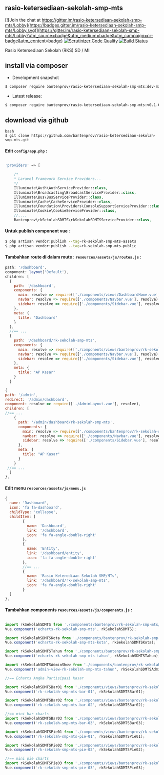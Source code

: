 ## rasio-ketersediaan-sekolah-smp-mts

[![Join the chat at https://gitter.im/rasio-ketersediaan-sekolah-smp-mts/Lobby](https://badges.gitter.im/rasio-ketersediaan-sekolah-smp-mts/Lobby.svg)](https://gitter.im/rasio-ketersediaan-sekolah-smp-mts/Lobby?utm_source=badge&utm_medium=badge&utm_campaign=pr-badge&utm_content=badge)
[![Scrutinizer Code Quality](https://scrutinizer-ci.com/g/bantenprov/rasio-ketersediaan-sekolah-smp-mts/badges/quality-score.png?b=master)](https://scrutinizer-ci.com/g/bantenprov/rasio-ketersediaan-sekolah-smp-mts/?branch=master)
[![Build Status](https://scrutinizer-ci.com/g/bantenprov/rasio-ketersediaan-sekolah-smp-mts/badges/build.png?b=master)](https://scrutinizer-ci.com/g/bantenprov/rasio-ketersediaan-sekolah-smp-mts/build-status/master)

Rasio Ketersediaan Sekolah (RKS) SD / MI

## install via composer

- Development snapshot
```bash
$ composer require bantenprov/rasio-ketersediaan-sekolah-smp-mts:dev-master
```
- Latest release:

```bash
$ composer require bantenprov/rasio-ketersediaan-sekolah-smp-mts:v0.1.0
```

## download via github
~~~
bash
$ git clone https://github.com/bantenprov/rasio-ketersediaan-sekolah-smp-mts.git
~~~


#### Edit `config/app.php` :
```php

'providers' => [

    /*
    * Laravel Framework Service Providers...
    */
    Illuminate\Auth\AuthServiceProvider::class,
    Illuminate\Broadcasting\BroadcastServiceProvider::class,
    Illuminate\Bus\BusServiceProvider::class,
    Illuminate\Cache\CacheServiceProvider::class,
    Illuminate\Foundation\Providers\ConsoleSupportServiceProvider::class,
    Illuminate\Cookie\CookieServiceProvider::class,
    //....
    Bantenprov\rkSekolahSDMTS\rkSekolahSDMTSServiceProvider::class,

```

#### Untuk publish component vue :

```bash
$ php artisan vendor:publish --tag=rk-sekolah-smp-mts-assets
$ php artisan vendor:publish --tag=rk-sekolah-smp-mts-public
```
#### Tambahkan route di dalam route : `resources/assets/js/routes.js` :

```javascript
path: '/dashboard',
component: layout('Default'),
children: [
  {
    path: '/dashboard',
    components: {
      main: resolve => require(['./components/views/DashboardHome.vue'], resolve),
      navbar: resolve => require(['./components/Navbar.vue'], resolve),
      sidebar: resolve => require(['./components/Sidebar.vue'], resolve)
    },
    meta: {
      title: "Dashboard"
    }
  },
  //== ...
  {
    path: '/dashboard/rk-sekolah-smp-mts',
    components: {
      main: resolve => require(['./components/views/bantenprov/rk-sekolah-smp-mts/DashboardrkSekolahSDMTS.vue'], resolve),
      navbar: resolve => require(['./components/Navbar.vue'], resolve),
      sidebar: resolve => require(['./components/Sidebar.vue'], resolve)
    },
    meta: {
      title: "AP Kasar"
    }
  }
```

```javascript
{
path: '/admin',
redirect: '/admin/dashboard',
component: resolve => require(['./AdminLayout.vue'], resolve),
children: [
//== ...
    {
      path: '/admin/dashboard/rk-sekolah-smp-mts',
      components: {
        main: resolve => require(['./components/bantenprov/rk-sekolah-smp-mts/rkSekolahSDMTSAdmin.show.vue'], resolve),
        navbar: resolve => require(['./components/Navbar.vue'], resolve),
        sidebar: resolve => require(['./components/Sidebar.vue'], resolve)
      },
      meta: {
        title: "AP Kasar"
      }
    }
 //== ...   
  ]
},

```
#### Edit menu `resources/assets/js/menu.js`

```javascript
{
  name: 'Dashboard',
  icon: 'fa fa-dashboard',
  childType: 'collapse',
  childItem: [
        {
          name: 'Dashboard',
          link: '/dashboard',
          icon: 'fa fa-angle-double-right'
        },
        {
          name: 'Entity',
          link: '/dashboard/entity',
          icon: 'fa fa-angle-double-right'
        },
        //== ...
        {
          name: 'Rasio Keterediaan Sekolah SMP/MTs',
          link: '/dashboard/rk-sekolah-smp-mts',
          icon: 'fa fa-angle-double-right'
        }
  ]
},

```

#### Tambahkan components `resources/assets/js/components.js` :

```javascript

import rkSekolahSDMTS from './components/bantenprov/rk-sekolah-smp-mts/rkSekolahSDMTS.chart.vue';
Vue.component('echarts-rk-sekolah-smp-mts', rkSekolahSDMTS);

import rkSekolahSDMTSKota from './components/bantenprov/rk-sekolah-smp-mts/rkSekolahSDMTSKota.chart.vue';
Vue.component('echarts-rk-sekolah-smp-mts-kota', rkSekolahSDMTSKota);

import rkSekolahSDMTSTahun from './components/bantenprov/rk-sekolah-smp-mts/rkSekolahSDMTSTahun.chart.vue';
Vue.component('echarts-rk-sekolah-smp-mts-tahun', rkSekolahSDMTSTahun);

import rkSekolahSDMTSAdminShow from './components/bantenprov/rk-sekolah-smp-mts/rkSekolahSDMTSAdmin.show.vue';
Vue.component('admin-view-rk-sekolah-smp-mts-tahun', rkSekolahSDMTSAdminShow);

//== Echarts Angka Partisipasi Kasar

import rkSekolahSDMTSBar01 from './components/views/bantenprov/rk-sekolah-smp-mts/rkSekolahSDMTSBar01.vue';
Vue.component('rk-sekolah-smp-mts-bar-01', rkSekolahSDMTSBar01);

import rkSekolahSDMTSBar02 from './components/views/bantenprov/rk-sekolah-smp-mts/rkSekolahSDMTSBar02.vue';
Vue.component('rk-sekolah-smp-mts-bar-02', rkSekolahSDMTSBar02);

//== mini bar charts
import rkSekolahSDMTSBar03 from './components/views/bantenprov/rk-sekolah-smp-mts/rkSekolahSDMTSBar03.vue';
Vue.component('rk-sekolah-smp-mts-bar-03', rkSekolahSDMTSBar03);

import rkSekolahSDMTSPie01 from './components/views/bantenprov/rk-sekolah-smp-mts/rkSekolahSDMTSPie01.vue';
Vue.component('rk-sekolah-smp-mts-pie-01', rkSekolahSDMTSPie01);

import rkSekolahSDMTSPie02 from './components/views/bantenprov/rk-sekolah-smp-mts/rkSekolahSDMTSPie02.vue';
Vue.component('rk-sekolah-smp-mts-pie-02', rkSekolahSDMTSPie02);

//== mini pie charts
import rkSekolahSDMTSPie03 from './components/views/bantenprov/rk-sekolah-smp-mts/rkSekolahSDMTSPie03.vue';
Vue.component('rk-sekolah-smp-mts-pie-03', rkSekolahSDMTSPie03);
```
